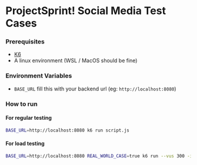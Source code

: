 # ProjectSprint! Social Media Test Cases

### Prerequisites
- [K6](https://k6.io/docs/get-started/installation/)
- A linux environment (WSL / MacOS should be fine)


### Environment Variables
- `BASE_URL` fill this with your backend url (eg: `http://localhost:8080`)

### How to run
#### For regular testing
```bash
BASE_URL=http://localhost:8080 k6 run script.js
```
#### For load testing
```bash
BASE_URL=http://localhost:8080 REAL_WORLD_CASE=true k6 run --vus 300 -i 300 script.js
```